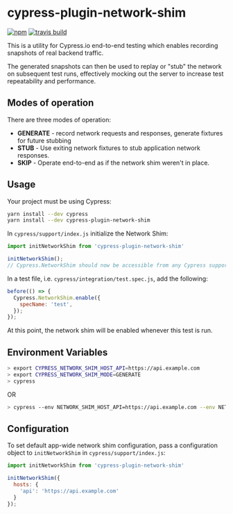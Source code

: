 # cypress-plugin-network-shim

[![npm](https://img.shields.io/npm/v/cypress-plugin-network-shim.svg)](https://npmjs.com/package/cypress-plugin-network-shim)
[![travis build](https://img.shields.io/travis/amcgee/cypress-plugin-network-shim.svg)](https://travis-ci.org/amcgee/cypress-plugin-network-shim)

This is a utility for Cypress.io end-to-end testing which enables recording snapshots of real backend traffic.

The generated snapshots can then be used to replay or "stub" the network on subsequent test runs, effectively mocking out the server to increase test repeatability and performance.

## Modes of operation

There are three modes of operation:

* **GENERATE** - record network requests and responses, generate fixtures for future stubbing
* **STUB** - Use exiting network fixtures to stub application network responses.
* **SKIP** - Operate end-to-end as if the network shim weren't in place.

## Usage

Your project must be using Cypress:

```sh
yarn install --dev cypress
yarn install --dev cypress-plugin-network-shim
```

In `cypress/support/index.js` initialize the Network Shim:

```js
import initNetworkShim from 'cypress-plugin-network-shim'

initNetworkShim();
// Cypress.NetworkShim should now be accessible from any Cypress support or test file
```

In a test file, i.e. `cypress/integration/test.spec.js`, add the following:

```js
before(() => {
  Cypress.NetworkShim.enable({
    specName: 'test',
  });
});
```

At this point, the network shim will be enabled whenever this test is run.

## Environment Variables

```sh
> export CYPRESS_NETWORK_SHIM_HOST_API=https://api.example.com
> export CYPRESS_NETWORK_SHIM_MODE=GENERATE
> cypress
```

OR
```sh
> cypress --env NETWORK_SHIM_HOST_API=https://api.example.com --env NETWORK_SHIM_MODE=GENERATE
```


## Configuration

To set default app-wide network shim configuration, pass a configuration object to `initNetworkShim` in `cypress/support/index.js`:

```js
import initNetworkShim from 'cypress-plugin-network-shim'

initNetworkShim({
  hosts: {
    'api': 'https://api.example.com'
  }
});
```
